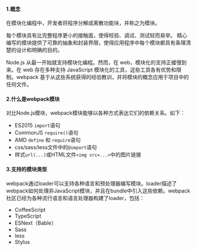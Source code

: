 #### 1.概念
在模块化编程中，开发者将程序分解成离散功能块，并称之为模块。   

每个模块具有比完整程序更小的接触面，使得校验、调试、测试轻而易举。 精心编写的模块提供了可靠的抽象和封装界限，使得应用程序中每个模块都具有条理清楚的设计和明确的目的。

Node.js 从最一开始就支持模块化编程。然而，在 web，模块化的支持正缓慢到来。在 web 存在多种支持 JavaScript 模块化的工具，这些工具各有优势和限制。webpack 基于从这些系统获得的经验教训，并将模块的概念应用于项目中的任何文件。

#### 2.什么是webpack模块
对比Node.js模块，webpack模块能够以各种方式表达它们的依赖关系。如下：
+ ES2015 `import`语句
+ CommonJS `require()`语句
+ AMD `define` 和 `require`语句
+ css/sass/less文件中的`@import`语句
+ 样式`url(...)`或HTML文件`<img src=...>`中的图片链接

#### 3.支持的模块类型
webpack通过loader可以支持各种语言和预处理器编写模块。loader描述了webpack如何处理非JavaScript模块，并且在bundle中引入这些依赖。webpack社区已经为各种流行语言和语言处理器构建了loader，包括：
+ CoffeeScript
+ TypeScript
+ ESNext（Bable）
+ Sass
+ less
+ Stylus